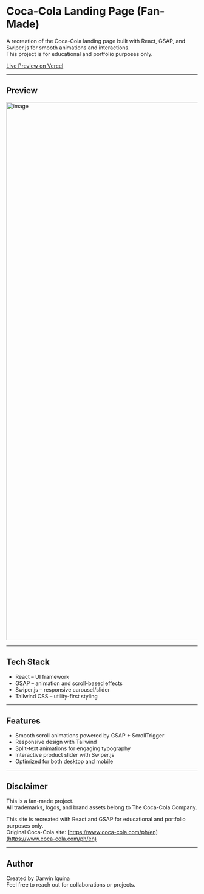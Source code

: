 # Coca-Cola Landing Page (Fan-Made)

A recreation of the Coca-Cola landing page built with React, GSAP, and Swiper.js for smooth animations and interactions.  
This project is for educational and portfolio purposes only.

[Live Preview on Vercel](https://vercel.com/darwiniquinas-projects/coke-landing-page)

---

## Preview

<img width="2530" height="1413" alt="image" src="https://github.com/user-attachments/assets/4baa4641-ab5b-48bc-9e42-79d091a3ef82" />

---

## Tech Stack

- React – UI framework  
- GSAP – animation and scroll-based effects  
- Swiper.js – responsive carousel/slider  
- Tailwind CSS – utility-first styling  

---

## Features

- Smooth scroll animations powered by GSAP + ScrollTrigger  
- Responsive design with Tailwind  
- Split-text animations for engaging typography  
- Interactive product slider with Swiper.js  
- Optimized for both desktop and mobile  

---

## Disclaimer

This is a fan-made project.  
All trademarks, logos, and brand assets belong to The Coca-Cola Company.  

This site is recreated with React and GSAP for educational and portfolio purposes only.  
Original Coca-Cola site: [https://www.coca-cola.com/ph/en](https://www.coca-cola.com/ph/en)

---

## Author

Created by Darwin Iquina  
Feel free to reach out for collaborations or projects.
